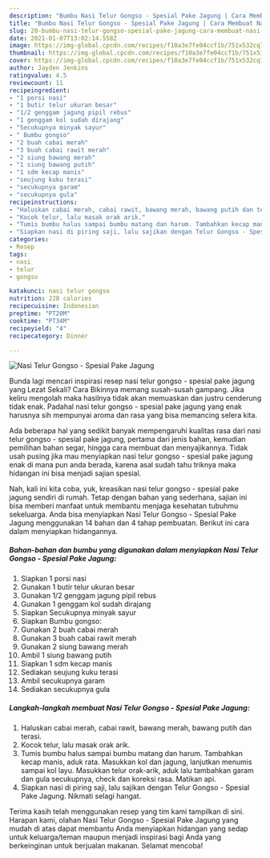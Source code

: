 ```yaml
---
description: "Bumbu Nasi Telur Gongso - Spesial Pake Jagung | Cara Membuat Nasi Telur Gongso - Spesial Pake Jagung Yang Enak Dan Lezat"
title: "Bumbu Nasi Telur Gongso - Spesial Pake Jagung | Cara Membuat Nasi Telur Gongso - Spesial Pake Jagung Yang Enak Dan Lezat"
slug: 20-bumbu-nasi-telur-gongso-spesial-pake-jagung-cara-membuat-nasi-telur-gongso-spesial-pake-jagung-yang-enak-dan-lezat
date: 2021-01-07T13:02:14.558Z
image: https://img-global.cpcdn.com/recipes/f10a3e7fe04ccf1b/751x532cq70/nasi-telur-gongso-spesial-pake-jagung-foto-resep-utama.jpg
thumbnail: https://img-global.cpcdn.com/recipes/f10a3e7fe04ccf1b/751x532cq70/nasi-telur-gongso-spesial-pake-jagung-foto-resep-utama.jpg
cover: https://img-global.cpcdn.com/recipes/f10a3e7fe04ccf1b/751x532cq70/nasi-telur-gongso-spesial-pake-jagung-foto-resep-utama.jpg
author: Jayden Jenkins
ratingvalue: 4.5
reviewcount: 11
recipeingredient:
- "1 porsi nasi"
- "1 butir telur ukuran besar"
- "1/2 genggam jagung pipil rebus"
- "1 genggam kol sudah dirajang"
- "Secukupnya minyak sayur"
- " Bumbu gongso"
- "2 buah cabai merah"
- "3 buah cabai rawit merah"
- "2 siung bawang merah"
- "1 siung bawang putih"
- "1 sdm kecap manis"
- "seujung kuku terasi"
- "secukupnya garam"
- "secukupnya gula"
recipeinstructions:
- "Haluskan cabai merah, cabai rawit, bawang merah, bawang putih dan terasi."
- "Kocok telur, lalu masak orak arik."
- "Tumis bumbu halus sampai bumbu matang dan harum. Tambahkan kecap manis, aduk rata. Masukkan kol dan jagung, lanjutkan menumis sampai kol layu. Masukkan telur orak-arik, aduk lalu tambahkan garam dan gula secukupnya, check dan koreksi rasa. Matikan api."
- "Siapkan nasi di piring saji, lalu sajikan dengan Telur Gongso - Spesial Pake Jagung. Nikmati selagi hangat."
categories:
- Resep
tags:
- nasi
- telur
- gongso

katakunci: nasi telur gongso 
nutrition: 228 calories
recipecuisine: Indonesian
preptime: "PT20M"
cooktime: "PT34M"
recipeyield: "4"
recipecategory: Dinner

---
```



![Nasi Telur Gongso - Spesial Pake Jagung](https://img-global.cpcdn.com/recipes/f10a3e7fe04ccf1b/751x532cq70/nasi-telur-gongso-spesial-pake-jagung-foto-resep-utama.jpg)

Bunda lagi mencari inspirasi resep nasi telur gongso - spesial pake jagung yang Lezat Sekali? Cara Bikinnya memang susah-susah gampang. Jika keliru mengolah maka hasilnya tidak akan memuaskan dan justru cenderung tidak enak. Padahal nasi telur gongso - spesial pake jagung yang enak harusnya sih mempunyai aroma dan rasa yang bisa memancing selera kita.

Ada beberapa hal yang sedikit banyak mempengaruhi kualitas rasa dari nasi telur gongso - spesial pake jagung, pertama dari jenis bahan, kemudian pemilihan bahan segar, hingga cara membuat dan menyajikannya. Tidak usah pusing jika mau menyiapkan nasi telur gongso - spesial pake jagung enak di mana pun anda berada, karena asal sudah tahu triknya maka hidangan ini bisa menjadi sajian spesial.




Nah, kali ini kita coba, yuk, kreasikan nasi telur gongso - spesial pake jagung sendiri di rumah. Tetap dengan bahan yang sederhana, sajian ini bisa memberi manfaat untuk membantu menjaga kesehatan tubuhmu sekeluarga. Anda bisa menyiapkan Nasi Telur Gongso - Spesial Pake Jagung menggunakan 14 bahan dan 4 tahap pembuatan. Berikut ini cara dalam menyiapkan hidangannya.

<!--inarticleads1-->

##### Bahan-bahan dan bumbu yang digunakan dalam menyiapkan Nasi Telur Gongso - Spesial Pake Jagung:

1. Siapkan 1 porsi nasi
1. Gunakan 1 butir telur ukuran besar
1. Gunakan 1/2 genggam jagung pipil rebus
1. Gunakan 1 genggam kol sudah dirajang
1. Siapkan Secukupnya minyak sayur
1. Siapkan  Bumbu gongso:
1. Gunakan 2 buah cabai merah
1. Gunakan 3 buah cabai rawit merah
1. Gunakan 2 siung bawang merah
1. Ambil 1 siung bawang putih
1. Siapkan 1 sdm kecap manis
1. Sediakan seujung kuku terasi
1. Ambil secukupnya garam
1. Sediakan secukupnya gula




<!--inarticleads2-->

##### Langkah-langkah membuat Nasi Telur Gongso - Spesial Pake Jagung:

1. Haluskan cabai merah, cabai rawit, bawang merah, bawang putih dan terasi.
1. Kocok telur, lalu masak orak arik.
1. Tumis bumbu halus sampai bumbu matang dan harum. Tambahkan kecap manis, aduk rata. Masukkan kol dan jagung, lanjutkan menumis sampai kol layu. Masukkan telur orak-arik, aduk lalu tambahkan garam dan gula secukupnya, check dan koreksi rasa. Matikan api.
1. Siapkan nasi di piring saji, lalu sajikan dengan Telur Gongso - Spesial Pake Jagung. Nikmati selagi hangat.




Terima kasih telah menggunakan resep yang tim kami tampilkan di sini. Harapan kami, olahan Nasi Telur Gongso - Spesial Pake Jagung yang mudah di atas dapat membantu Anda menyiapkan hidangan yang sedap untuk keluarga/teman maupun menjadi inspirasi bagi Anda yang berkeinginan untuk berjualan makanan. Selamat mencoba!
